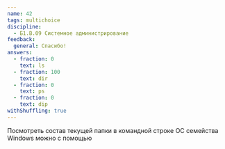 ```yaml
---
name: 42
tags: multichoice
discipline:
  - Б1.В.09 Системное администрирование
feedback:
  general: Спасибо!
answers:
  - fraction: 0
    text: ls
  - fraction: 100
    text: dir
  - fraction: 0
    text: ps
  - fraction: 0
    text: dip
withShuffling: true
---
```


Посмотреть состав текущей папки в командной строке ОС семейства Windows можно с помощью